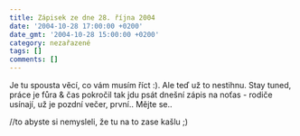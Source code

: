 ```yaml
---
title: Zápisek ze dne 28. října 2004
date: '2004-10-28 17:00:00 +0200'
date_gmt: '2004-10-28 15:00:00 +0200'
category: nezařazené
tags: []
comments: []
---
```

<p>Je tu spousta věcí, co vám musím říct :). Ale teď už to nestihnu. Stay tuned, práce je fůra  &amp; čas pokročil tak jdu psát dnešní zápis na noťas - rodiče usínají, už je pozdní večer, první.. Mějte se..</p>
<p>//to abyste si nemysleli, že tu na to zase kašlu ;)</p>
